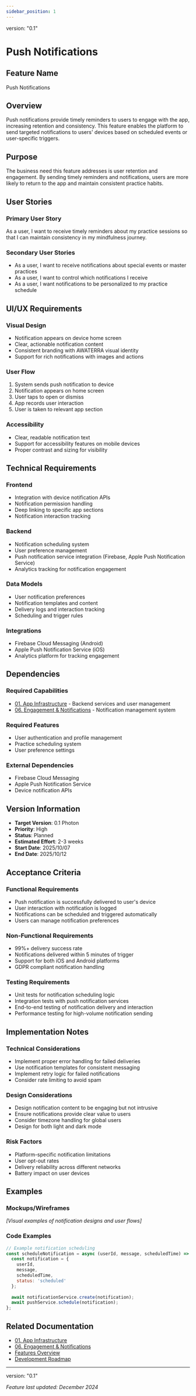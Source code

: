 ```yaml
---
sidebar_position: 1
---
```

version: "0.1"

# Push Notifications

## Feature Name
Push Notifications

## Overview
Push notifications provide timely reminders to users to engage with the app, increasing retention and consistency. This feature enables the platform to send targeted notifications to users' devices based on scheduled events or user-specific triggers.

## Purpose
The business need this feature addresses is user retention and engagement. By sending timely reminders and notifications, users are more likely to return to the app and maintain consistent practice habits.

## User Stories

### Primary User Story
As a user, I want to receive timely reminders about my practice sessions so that I can maintain consistency in my mindfulness journey.

### Secondary User Stories
- As a user, I want to receive notifications about special events or master practices
- As a user, I want to control which notifications I receive
- As a user, I want notifications to be personalized to my practice schedule

## UI/UX Requirements

### Visual Design
- Notification appears on device home screen
- Clear, actionable notification content
- Consistent branding with AWATERRA visual identity
- Support for rich notifications with images and actions

### User Flow
1. System sends push notification to device
2. Notification appears on home screen
3. User taps to open or dismiss
4. App records user interaction
5. User is taken to relevant app section

### Accessibility
- Clear, readable notification text
- Support for accessibility features on mobile devices
- Proper contrast and sizing for visibility

## Technical Requirements

### Frontend
- Integration with device notification APIs
- Notification permission handling
- Deep linking to specific app sections
- Notification interaction tracking

### Backend
- Notification scheduling system
- User preference management
- Push notification service integration (Firebase, Apple Push Notification Service)
- Analytics tracking for notification engagement

### Data Models
- User notification preferences
- Notification templates and content
- Delivery logs and interaction tracking
- Scheduling and trigger rules

### Integrations
- Firebase Cloud Messaging (Android)
- Apple Push Notification Service (iOS)
- Analytics platform for tracking engagement

## Dependencies

### Required Capabilities
- [01. App Infrastructure](/docs/capabilities/01-App-Infrastructure) - Backend services and user management
- [06. Engagement & Notifications](/docs/capabilities/06-Engagement-Notifications) - Notification management system

### Required Features
- User authentication and profile management
- Practice scheduling system
- User preference settings

### External Dependencies
- Firebase Cloud Messaging
- Apple Push Notification Service
- Device notification APIs

## Version Information

- **Target Version**: 0.1 Photon
- **Priority**: High
- **Status**: Planned
- **Estimated Effort**: 2-3 weeks
- **Start Date**: 2025/10/07
- **End Date**: 2025/10/12

## Acceptance Criteria

### Functional Requirements
- Push notification is successfully delivered to user's device
- User interaction with notification is logged
- Notifications can be scheduled and triggered automatically
- Users can manage notification preferences

### Non-Functional Requirements
- 99%+ delivery success rate
- Notifications delivered within 5 minutes of trigger
- Support for both iOS and Android platforms
- GDPR compliant notification handling

### Testing Requirements
- Unit tests for notification scheduling logic
- Integration tests with push notification services
- End-to-end testing of notification delivery and interaction
- Performance testing for high-volume notification sending

## Implementation Notes

### Technical Considerations
- Implement proper error handling for failed deliveries
- Use notification templates for consistent messaging
- Implement retry logic for failed notifications
- Consider rate limiting to avoid spam

### Design Considerations
- Design notification content to be engaging but not intrusive
- Ensure notifications provide clear value to users
- Consider timezone handling for global users
- Design for both light and dark mode

### Risk Factors
- Platform-specific notification limitations
- User opt-out rates
- Delivery reliability across different networks
- Battery impact on user devices

## Examples

### Mockups/Wireframes
*[Visual examples of notification designs and user flows]*

### Code Examples
```javascript
// Example notification scheduling
const scheduleNotification = async (userId, message, scheduledTime) => {
  const notification = {
    userId,
    message,
    scheduledTime,
    status: 'scheduled'
  };
  
  await notificationService.create(notification);
  await pushService.schedule(notification);
};
```

## Related Documentation

- [01. App Infrastructure](/docs/capabilities/01-App-Infrastructure)
- [06. Engagement & Notifications](/docs/capabilities/06-Engagement-Notifications)
- [Features Overview](/docs/features/intro)
- [Development Roadmap](/docs/roadmap/intro)

---
version: "0.1"

*Feature last updated: December 2024*
